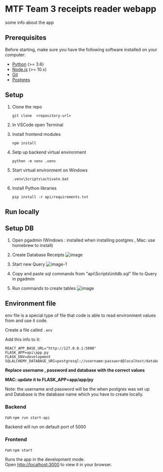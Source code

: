 # MTF Team 3 receipts reader webapp

some info about the app 

## Prerequisites

Before starting, make sure you have the following software installed on your computer:

- [Python](https://www.python.org/downloads/) (>= 3.6)
- [Node.js](https://nodejs.org/en/download/) (>= 10.x)
- [Git](https://git-scm.com/)
- [Postgres](https://www.postgresql.org/download/)

## Setup
1. Clone the repo

   `git clone  <repository-url>`
2. In VSCode open Terminal 

3. Install frontend modules 

   `npm install`

4. Setp up backend virtual environment 

   `python -m venv .venv`
5. Start virtual environment on Windows

    `.venv\Scripts\activate.bat`

5. Install Python libraries

    `pip install -r api/requirements.txt`


## Run locally


## Setup DB
 1. Open pgadmin (Windows : installed when installing postgres , Mac: use homebrew to install)
 2. Create Database Receipts 
![image](https://github.com/Rehan-Oakland/MTF-Team3/assets/97108967/01adee5f-44d6-4d1c-aeee-2eed46106b4d)
3. Start new Query 
![image-1](https://github.com/Rehan-Oakland/MTF-Team3/assets/97108967/18271c26-b120-4f7b-9723-215a58352434)

4. Copy and paste sql commands from "api\Scripts\initdb.sql" file to Query in pgadmin


5. Run commands to create tables
![image](https://github.com/Rehan-Oakland/MTF-Team3/assets/97108967/52e10da1-7517-4ec9-9743-9346decd72f4)



## Environment file
env file is a special type of file that code is able to read environment values from and use it code.

Create a file called `.env`

Add this info to it:

```
REACT_APP_BASE_URL="http://127.0.0.1:5000"
FLASK_APP=api\app.py 
FLASK_ENV=development
SQLALCHEMY_DATABASE_URI=postgresql://username:password@localhost/database
```
**Replace username , password and database with the correct values**

**MAC: update it to FLASK_APP=app/app/py**

Note: the username and password will be the when postgres was set up and Database is the database name which you have to create locally. 


### Backend 
run `npm run start-api`

Backend will run on default port of 5000

### Frontend

run `npm start`

Runs the app in the development mode.\
Open [http://localhost:3000](http://localhost:3000) to view it in your browser.

